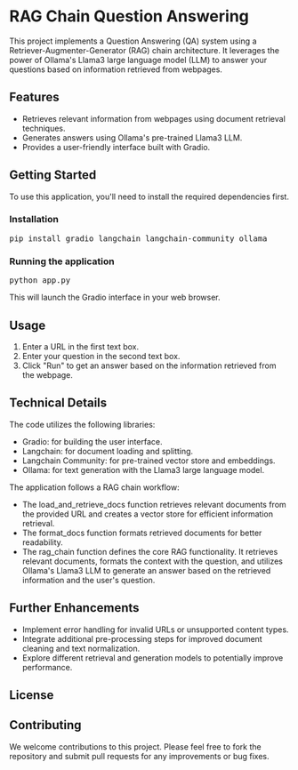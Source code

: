 <!DOCTYPE html>
<html lang="en">
<head>
<meta charset="UTF-8">
<meta name="viewport" content="width=device-width, initial-scale=1.0">
<title>RAG Chain Question Answering</title>
</head>
<body>
<h1>RAG Chain Question Answering</h1>

<p>This project implements a Question Answering (QA) system using a Retriever-Augmenter-Generator (RAG) chain architecture. It leverages the power of Ollama's Llama3 large language model (LLM) to answer your questions based on information retrieved from webpages.</p>

<h2>Features</h2>

<ul>
<li>Retrieves relevant information from webpages using document retrieval techniques.</li>
<li>Generates answers using Ollama's pre-trained Llama3 LLM.</li>
<li>Provides a user-friendly interface built with Gradio.</li>
</ul>

<h2>Getting Started</h2>

<p>To use this application, you'll need to install the required dependencies first.</p>

<h3>Installation</h3>

<pre>pip install gradio langchain langchain-community ollama</pre>

<h3>Running the application</h3>

<pre>python app.py</pre>

This will launch the Gradio interface in your web browser.

<h2>Usage</h2>

<ol>
<li>Enter a URL in the first text box.</li>
<li>Enter your question in the second text box.</li>
<li>Click "Run" to get an answer based on the information retrieved from the webpage.</li>
</ol>

<h2>Technical Details</h2>

<p>The code utilizes the following libraries:</p>

<ul>
<li>Gradio: for building the user interface.</li>
<li>Langchain: for document loading and splitting.</li>
<li>Langchain Community: for pre-trained vector store and embeddings.</li>
<li>Ollama: for text generation with the Llama3 large language model.</li>
</ul>

<p>The application follows a RAG chain workflow:</p>

<ul>
<li>The load_and_retrieve_docs function retrieves relevant documents from the provided URL and creates a vector store for efficient information retrieval.</li>
<li>The format_docs function formats retrieved documents for better readability.</li>
<li>The rag_chain function defines the core RAG functionality. It retrieves relevant documents, formats the context with the question, and utilizes Ollama's Llama3 LLM to generate an answer based on the retrieved information and the user's question.</li>
</ul>

<h2>Further Enhancements</h2>

<ul>
<li>Implement error handling for invalid URLs or unsupported content types.</li>
<li>Integrate additional pre-processing steps for improved document cleaning and text normalization.</li>
<li>Explore different retrieval and generation models to potentially improve performance.</li>
</ul>

<h2>License</h2>

<h2>Contributing</h2>

We welcome contributions to this project. Please feel free to fork the repository and submit pull requests for any improvements or bug fixes.

</body>
</html>
